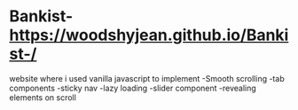 # Bankist- https://woodshyjean.github.io/Bankist-/
website where i used vanilla javascript to implement
-Smooth scrolling
-tab components
-sticky nav
-lazy loading
-slider component
-revealing elements on scroll
